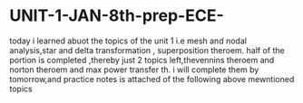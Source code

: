 # UNIT-1-JAN-8th-prep-ECE-
today i learned abuot the topics of the unit 1 i.e mesh and nodal analysis,star and delta transformation , superposition theroem.
half of the portion is completed ,thereby just 2 topics left,thevennins theroem and norton theroem and max power transfer th.
i will complete them by tomorrow,and  practice notes is attached of the following above mewntioned topics
